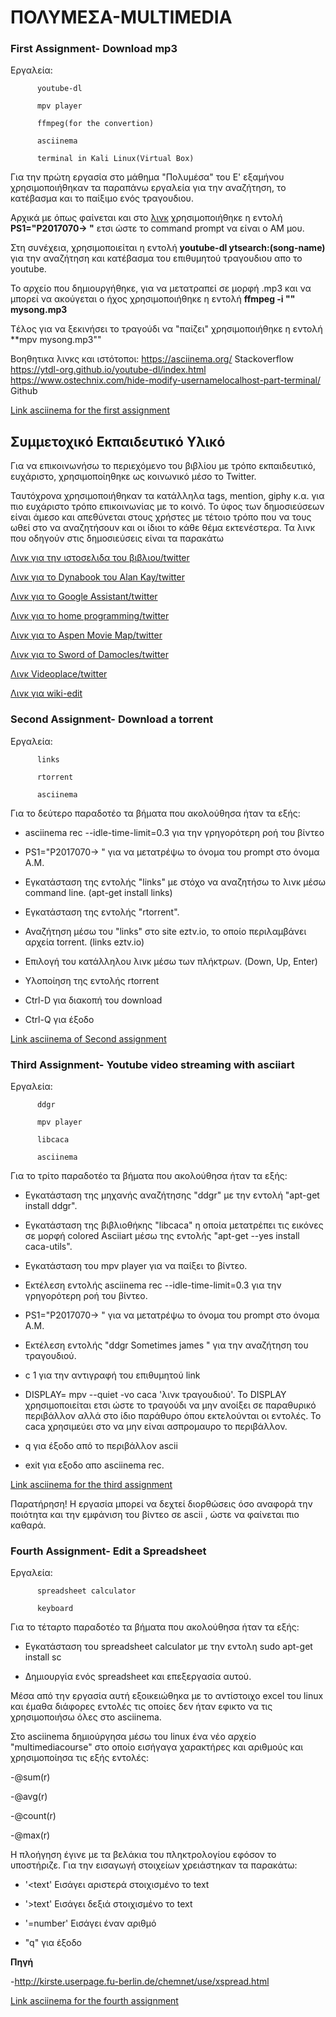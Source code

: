 # ΠΟΛΥΜΕΣΑ-MULTIMEDIA 

### First Assignment- Download mp3

Εργαλεία: 
          
          youtube-dl

          mpv player
          
          ffmpeg(for the convertion)
          
          asciinema
          
          terminal in Kali Linux(Virtual Box)
          
          
Για την πρώτη εργασία στο μάθημα "Πολυμέσα" του Ε' εξαμήνου χρησιμοποιήθηκαν τα παραπάνω εργαλεία για την αναζήτηση, το κατέβασμα και το παίξιμο ενός τραγουδιου.

Αρχικά με όπως φαίνεται και στο [λινκ](https://asciinema.org/a/Y48NlruYBUNCsIg3OtDeOHyDv) χρησιμοποιήθηκε η εντολή **PS1="P2017070-> "**
ετσι ώστε το command prompt να είναι ο ΑΜ μου.

Στη συνέχεια, χρησιμοποιείται η εντολή **youtube-dl ytsearch:(song-name)** για την αναζήτηση και κατέβασμα του επιθυμητού τραγουδιου απο το youtube.

Το αρχείο που δημιουργήθηκε, για να μετατραπεί σε μορφή .mp3 και να μπορεί να ακούγεται ο ήχος χρησιμοποιήθηκε η εντολή **ffmpeg -i "" mysong.mp3**

Tέλος για να ξεκινήσει το τραγούδι να "παίζει" χρησιμοποιήθηκε η εντολή **mpv mysong.mp3""

Βοηθητικα λινκς και ιστότοποι: https://asciinema.org/
                               Stackoverflow
                               https://ytdl-org.github.io/youtube-dl/index.html
                               https://www.ostechnix.com/hide-modify-usernamelocalhost-part-terminal/
                               Github
                               
[Link asciinema for the first assignment](https://asciinema.org/a/Y48NlruYBUNCsIg3OtDeOHyDv)                               
                               

## Συμμετοχικό Εκπαιδευτικό Υλικό

Για να επικοινωνήσω το περιεχόμενο του βιβλίου με τρόπο εκπαιδευτικό, ευχάριστο, χρησιμοποίηθηκε ως κοινωνικό μέσο το Twitter.

Ταυτόχρονα χρησιμοποιήθηκαν τα κατάλληλα tags, mention, giphy κ.α. για πιο ευχάριστο τρόπο επικοινωνίας με το κοινό. 
Το ύφος των δημοσιεύσεων είναι άμεσο και απεθύνεται στους χρήστες με τέτοιο τρόπο που να τους ωθεί στο να αναζητήσουν και οι ίδιοι το κάθε θέμα εκτενέστερα. Τα λινκ που οδηγούν στις δημοσιεύσεις είναι τα παρακάτω

[Λινκ για την ιστοσελιδα του βιβλιου/twitter](https://twitter.com/farmaki4/status/1192180854409367553)

[Λινκ για το Dynabook του Alan Kay/twitter](https://twitter.com/farmaki4/status/1192473400012353537)

[Λινκ για το Google Assistant/twitter](https://twitter.com/farmaki4/status/1193275189028642817)

[Λινκ για το home programming/twitter](https://twitter.com/farmaki4/status/1193277159378444289)

[Λινκ για το Aspen Movie Map/twitter](https://twitter.com/farmaki4/status/1193352436070731776)

[Λινκ για το Sword of Damocles/twitter](https://twitter.com/farmaki4/status/1193496946482335744)

[Λινκ Videoplace/twitter](https://twitter.com/farmaki4/status/1193507880089145344)

[Λινκ για wiki-edit](https://twitter.com/farmaki4/status/1193524594256338946)


### Second Assignment- Download a torrent

Εργαλεία: 
          
          links

          rtorrent
          
          asciinema 
         
         
Για το δεύτερο παραδοτέο τα βήματα που ακολούθησα ήταν τα εξής:

- asciinema rec --idle-time-limit=0.3 για την γρηγορότερη ροή του βίντεο

- PS1="P2017070-> " για να μετατρέψω το όνομα του prompt στο όνομα Α.Μ. 

- Εγκατάσταση της εντολής "links" με στόχο να αναζητήσω το λινκ μέσω command line. (apt-get install links)

- Εγκατάσταση της εντολής "rtorrent".

- Αναζήτηση μέσω του "links" στο site eztv.io, το οποίο περιλαμβάνει αρχεία torrent. (links eztv.io)

- Επιλογή του κατάλληλου λινκ μέσω των πλήκτρων. (Down, Up, Enter)

- Υλοποίηση της εντολής rtorrent

- Ctrl-D για διακοπή του download

- Ctrl-Q για έξοδο

[Link asciinema of Second assignment](https://asciinema.org/a/OMdqkJgfkkp0aFEdJN52VDS7p)

### Third Assignment- Youtube video streaming with asciiart

Εργαλεία: 

          ddgr
          
          mpv player
          
          libcaca
          
          asciinema
          
       
Για το τρίτο παραδοτέο τα βήματα που ακολούθησα ήταν τα εξής:

- Εγκατάσταση της μηχανής αναζήτησης "ddgr" με την εντολή "apt-get install ddgr".

- Εγκατάσταση της βιβλιοθήκης "libcaca" η οποία μετατρέπει τις εικόνες σε μορφή colored Asciiart μέσω της εντολής "apt-get --yes install caca-utils".

- Εγκατάσταση του mpv player για να παίξει το βίντεο.

- Εκτέλεση εντολής asciinema rec --idle-time-limit=0.3 για την γρηγορότερη ροή του βίντεο.

- PS1="P2017070-> " για να μετατρέψω το όνομα του prompt στο όνομα Α.Μ.

- Εκτέλεση εντολής "ddgr Sometimes james " για την αναζήτηση του τραγουδιού.

- c 1 για την αντιγραφή του επιθυμητού link

- DISPLAY= mpv --quiet -vo caca 'λινκ τραγουδιού'. Το DISPLAY χρησιμοποιείται ετσι ώστε το τραγούδι να μην ανοίξει σε παραθυρικό περιβάλλον αλλά στο ίδιο παράθυρο όπου εκτελούνται οι εντολές. Το caca χρησιμεύει στο να μην είναι ασπρομαυρο το περιβάλλον.

- q για έξοδο από το περιβάλλον ascii

- exit για εξοδο απο asciinema rec.

[Link asciinema for the third assignment](https://asciinema.org/a/pQHmZaSY0yHWkYKv9F2lUkCdw)

Παρατήρηση! Η εργασία μπορεί να δεχτεί διορθώσεις όσο αναφορά την ποιότητα και την εμφάνιση του βίντεο σε ascii , ώστε να φαίνεται πιο καθαρά.


### Fourth Assignment- Edit a Spreadsheet

Eργαλεία:

          spreadsheet calculator
          
          keyboard
          
          
Για το τέταρτο παραδοτέο τα βήματα που ακολούθησα ήταν τα εξής:

- Εγκατάσταση του spreadsheet calculator με την εντολη sudo apt-get install sc

- Δημιουργία ενός spreadsheet και επεξεργασία αυτού.

Μέσα από την εργασία αυτή εξοικειώθηκα με το αντίστοιχο excel του linux και έμαθα διάφορες εντολές τις οποίες δεν ήταν εφικτο να τις χρησιμοποιήσω όλες στο asciinema.

Στο asciinema δημιούργησα μέσω του linux ένα νέο αρχείο "multimediacourse" στο οποίο εισήγαγα χαρακτήρες και αριθμούς και χρησιμοποίησα τις εξής εντολές:

-@sum(r)

-@avg(r)

-@count(r)

-@max(r)

Η πλοήγηση έγινε με τα βελάκια του πληκτρολογίου εφόσον το υποστήριζε. Για την εισαγωγή στοιχείων χρειάστηκαν τα παρακάτω:

- '<text' Εισάγει αριστερά στοιχισμένο το text

- '>text' Εισάγει δεξιά στοιχισμένο το text

- '=number' Εισάγει έναν αριθμό

- "q" για έξοδο

**Πηγή**

-http://kirste.userpage.fu-berlin.de/chemnet/use/xspread.html

[Link asciinema for the fourth assignment](https://asciinema.org/a/tCfe3l9Z1pbM3lyHEx9C1Cco9)








